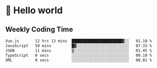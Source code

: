 # 🍻 Hello world

## Weekly Coding Time
<!--START_SECTION:waka-->

```txt
Vue.js       12 hrs 13 mins  ██████████████████████▓░░   91.10 %
JavaScript   59 mins         █▓░░░░░░░░░░░░░░░░░░░░░░░   07.33 %
JSON         11 mins         ▒░░░░░░░░░░░░░░░░░░░░░░░░   01.45 %
TypeScript   0 secs          ░░░░░░░░░░░░░░░░░░░░░░░░░   00.10 %
XML          0 secs          ░░░░░░░░░░░░░░░░░░░░░░░░░   00.01 %
```

<!--END_SECTION:waka-->
